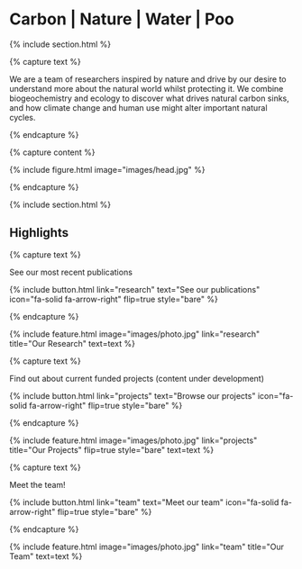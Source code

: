 ---
---

# Carbon  |  Nature  |  Water  |  Poo

{% include section.html %}

{% capture text %}

We are a team of researchers inspired by nature and drive by our desire to understand more about the natural world whilst protecting it. We combine biogeochemistry and ecology to discover what drives natural carbon sinks, and how climate change and human use might alter important natural cycles.

{% endcapture %}


{% capture content %}

{% include figure.html image="images/head.jpg" %}

{% endcapture %}

{% include section.html %}

## Highlights

{% capture text %}

See our most recent publications

{%
  include button.html
  link="research"
  text="See our publications"
  icon="fa-solid fa-arrow-right"
  flip=true
  style="bare"
%}

{% endcapture %}

{%
  include feature.html
  image="images/photo.jpg"
  link="research"
  title="Our Research"
  text=text
%}

{% capture text %}

Find out about current funded projects (content under development)

{%
  include button.html
  link="projects"
  text="Browse our projects"
  icon="fa-solid fa-arrow-right"
  flip=true
  style="bare"
%}

{% endcapture %}

{%
  include feature.html
  image="images/photo.jpg"
  link="projects"
  title="Our Projects"
  flip=true
  style="bare"
  text=text
%}

{% capture text %}

Meet the team!

{%
  include button.html
  link="team"
  text="Meet our team"
  icon="fa-solid fa-arrow-right"
  flip=true
  style="bare"
%}

{% endcapture %}

{%
  include feature.html
  image="images/photo.jpg"
  link="team"
  title="Our Team"
  text=text
%}
